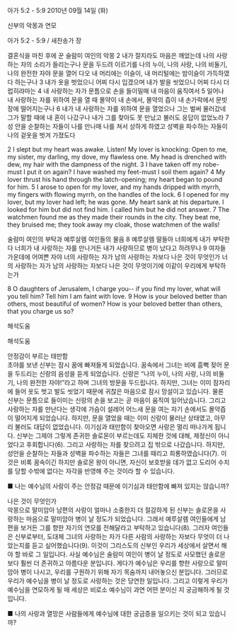 아가 5:2 - 5:9 
2010년 09월 14일 (화)

신부의 악몽과 연모



아가 5:2 - 5:9 / 새찬송가  장


결혼식을 마친 후에 꾼 술람미 여인의 악몽
2 내가 잘지라도 마음은 깨었는데 나의 사랑하는 자의 소리가 들리는구나 문을 두드려 이르기를 나의 누이, 나의 사랑, 나의 비둘기, 나의 완전한 자야 문을 열어 다오 내 머리에는 이슬이, 내 머리털에는 밤이슬이 가득하였다 하는구나 3 내가 옷을 벗었으니 어찌 다시 입겠으며 내가 발을 씻었으니 어찌 다시 더럽히랴마는 4 내 사랑하는 자가 문틈으로 손을 들이밀매 내 마음이 움직여서 5 일어나 내 사랑하는 자를 위하여 문을 열 때 몰약이 내 손에서, 몰약의 즙이 내 손가락에서 문빗장에 떨어지는구나 6 내가 내 사랑하는 자를 위하여 문을 열었으나 그는 벌써 물러갔네 그가 말할 때에 내 혼이 나갔구나 내가 그를 찾아도 못 만났고 불러도 응답이 없었노라 7 성 안을 순찰하는 자들이 나를 만나매 나를 쳐서 상하게 하였고 성벽을 파수하는 자들이 나의 겉옷을 벗겨 가졌도다


2 I slept but my heart was awake. Listen! My lover is knocking: Open to me, my sister, my darling, my dove, my flawless one. My head is drenched with dew, my hair with the dampness of the night. 3 I have taken off my robe-must I put it on again? I have washed my feet-must I soil them again? 4 My lover thrust his hand through the latch-opening; my heart began to pound for him. 5 I arose to open for my lover, and my hands dripped with myrrh, my fingers with flowing myrrh, on the handles of the lock. 6 I opened for my lover, but my lover had left; he was gone. My heart sank at his departure. I looked for him but did not find him. I called him but he did not answer. 7 The watchmen found me as they made their rounds in the city. They beat me, they bruised me; they took away my cloak, those watchmen of the walls! 

술람미 여인의 부탁과 예루살렘 여인들의 물음 
8 예루살렘 딸들아 너희에게 내가 부탁한다 너희가 내 사랑하는 자를 만나거든 내가 사랑하므로 병이 났다고 하려무나 9 여자들 가운데에 어여쁜 자야 너의 사랑하는 자가 남의 사랑하는 자보다 나은 것이 무엇인가 너의 사랑하는 자가 남의 사랑하는 자보다 나은 것이 무엇이기에 이같이 우리에게 부탁하는가

8 O daughters of Jerusalem, I charge you-- if you find my lover, what will you tell him? Tell him I am faint with love. 9 How is your beloved better than others, most beautiful of women? How is your beloved better than others, that you charge us so?

해석도움





해석도움

안정감이 부르는 태만함  
초야를 보낸 신부는 잠시 꿈에 빠져들게 되었습니다. 꿈속에서 그녀는 비에 흠뻑 젖어 문을 두드리는 신랑의 음성을 듣게 되었습니다. 신랑은 “나의 누이, 나의 사랑, 나의 비둘기, 나의 완전한 자야!”라고 하며 그녀의 방문을 두드립니다. 하지만, 그녀는 이미 잠자리에 들어 옷도 벗고 발도 씻었기 때문에 귀찮은 마음으로 잠시 망설이고 있습니다. 물론 신부는 문틈으로 들이미는 신랑의 손을 보고는 곧 마음이 움직여 일어났습니다. 그리고 사랑하는 자를 만난다는 생각에 가슴이 설레어 어느새 문을 여는 자기 손에서도 몰약즙이 떨어지게 되었습니다. 하지만, 문을 열었을 때는 이미 신랑이 물러난 상태였고, 아무리 불러도 대답이 없었습니다. 이기심과 태만함이 찾아오면 사랑은 멀리 떠나가게 됩니다. 신부는 그제야 그렇게 존귀한 솔로몬이 부르는데도 지체한 것에 대해, 제정신이 아니었다고 후회합니다(6). 그리고 사랑하는 자를 찾으려고 집 밖으로 나갔습니다. 하지만, 성안을 순찰하는 자들과 성벽을 파수하는 자들은 그녀를 때리고 희롱하였습니다(7). 이것은 비록 꿈속이긴 하지만 솔로몬 왕이 아니면, 자신이 보호받을 데가 없고 도리어 수치를 당할 수밖에 없다는 자각을 반영해 주는 것이라 할 수 있습니다. 

■ 나는 예수님의 사랑이 주는 안정감 때문에 이기심과 태만함에 빠져 있지는 않습니까? 

나은 것이 무엇인가  
악몽으로 말미암아 남편의 사랑이 얼마나 소중한지 더 절감하게 된 신부는 솔로몬을 사랑하는 마음으로 말미암아 병이 날 정도가 되었습니다. 그래서 예루살렘 여인들에게 남편을 보거든 그를 향한 자기의 연모를 전해달라고 부탁하고 있습니다(8). 그러자 여인들은 신부로부터, 도대체 그녀의 사랑하는 자가 다른 사람의 사랑하는 자보다 무엇이 더 나았는지를 듣고 싶어했습니다(9). 이것이 그리스도의 신부인 우리가 세상에서 살면서 해야 할 바로 그 일입니다. 사실 예수님은 술람미 여인이 병이 날 정도로 사모했던 솔로몬보다 훨씬 더 존귀하고 아름다운 분입니다. 게다가 예수님은 우리를 향한 사랑으로 말미암아 병이 나시고, 우리를 구원하기 위해 자기 목숨까지 내어놓으신 분입니다. 그러므로 우리가 예수님을 병이 날 정도로 사랑하는 것은 당연한 일입니다. 그리고 이렇게 우리가 예수님을 연모하게 될 때 세상은 비로소 예수님이 과연 어떤 분이신 지 궁금해하게 될 것입니다.

■ 나의 사랑과 열망은 사람들에게 예수님에 대한 궁금증을 일으키는 것이 되고 있습니까?